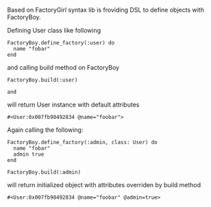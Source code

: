 Based on FactoryGirl syntax lib is froviding DSL to define objects with FactoryBoy.

Defining User class like following

```
FactoryBoy.define_factory(:user) do
  name "fobar"
end
```
and calling build method on FactoryBoy

```
FactoryBoy.build(:user)

and
```

will return User instance with default attributes

```
#<User:0x007fb98492834 @name="foobar">
```

Again calling the following:


```
FactoryBoy.define_factory(:admin, class: User) do
  name "fobar"
  admin true
end

FactoryBoy.build(:admin)
```

will return initialized object with attributes overriden by build method

```
#<User:0x007fb98492834 @name="foobar" @admin=true>
```
